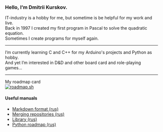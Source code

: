 ### Hello, I’m Dmitrii Kurskov.
IT-industry is a hobby for me, but sometime is be helpful for my work and live.  
Back in 1997 I created my first program in Pascal to solve the quadratic equation.  
Sometimes I create programs for myself again.
***
I’m currently learning C and C++ for my Arduino's projects and Python as hobby.  
And yet I’m interested in D&D and other board card and role-playing games...
***
My roadmap card  
[![roadmap.sh](https://api.roadmap.sh/v1-badge/tall/647877bfc4ec366ad5b5fc0e?variant=dark)](https://roadmap.sh)
#### Useful manuals 
* [Markdown format (rus)](/manuals/markdown-format.md)
* [Merging repositories (rus)](/manuals/merging-repositories.md)
* [Library (rus)](/manuals/library.md)
* [Python roadmap (rus)](/manuals/python_roadmap.md)

